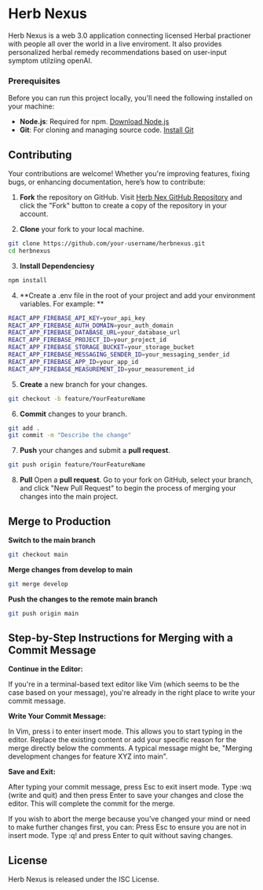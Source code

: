 # Herb Nexus

Herb Nexus is a web 3.0 application connecting licensed Herbal practioner with people all over the world in a live enviroment. It also provides personalized herbal remedy recommendations based on user-input symptom utilziing openAI.

### Prerequisites

Before you can run this project locally, you'll need the following installed on your machine:

- **Node.js**: Required for npm. [Download Node.js](https://nodejs.org/en/download/)
- **Git**: For cloning and managing source code. [Install Git](https://git-scm.com/downloads)

## Contributing

Your contributions are welcome! Whether you're improving features, fixing bugs, or enhancing documentation, here’s how to contribute:

1. **Fork** the repository on GitHub.
   Visit [Herb Nex GitHub Repository](https://github.com/herbnex/nexus) and click the "Fork" button to create a copy of the repository in your account.

2. **Clone** your fork to your local machine.

```bash
git clone https://github.com/your-username/herbnexus.git
cd herbnexus
```

3. **Install Dependenciesy**

```bash
npm install
```

4. **Create a .env file in the root of your project and add your environment variables. For example: **

```bash
REACT_APP_FIREBASE_API_KEY=your_api_key
REACT_APP_FIREBASE_AUTH_DOMAIN=your_auth_domain
REACT_APP_FIREBASE_DATABASE_URL=your_database_url
REACT_APP_FIREBASE_PROJECT_ID=your_project_id
REACT_APP_FIREBASE_STORAGE_BUCKET=your_storage_bucket
REACT_APP_FIREBASE_MESSAGING_SENDER_ID=your_messaging_sender_id
REACT_APP_FIREBASE_APP_ID=your_app_id
REACT_APP_FIREBASE_MEASUREMENT_ID=your_measurement_id
```

5. **Create** a new branch for your changes.

```bash
git checkout -b feature/YourFeatureName
```

6. **Commit** changes to your branch.

```bash
git add .
git commit -m "Describe the change"
```

7. **Push** your changes and submit a **pull request**.

```bash
git push origin feature/YourFeatureName
```

8. **Pull** Open a **pull request**.
   Go to your fork on GitHub, select your branch, and click "New Pull Request" to begin the process of merging your changes into the main project.

## Merge to Production

**Switch to the main branch**

```bash
git checkout main
```

**Merge changes from develop to main**

```bash
git merge develop
```

**Push the changes to the remote main branch**

```bash
git push origin main
```

## Step-by-Step Instructions for Merging with a Commit Message

**Continue in the Editor:**

If you're in a terminal-based text editor like Vim (which seems to be the case based on your message), you're already in the right place to write your commit message.

**Write Your Commit Message:**

In Vim, press i to enter insert mode. This allows you to start typing in the editor.
Replace the existing content or add your specific reason for the merge directly below the comments. A typical message might be, "Merging development changes for feature XYZ into main".

**Save and Exit:**

After typing your commit message, press Esc to exit insert mode.
Type :wq (write and quit) and then press Enter to save your changes and close the editor. This will complete the commit for the merge.

If you wish to abort the merge because you’ve changed your mind or need to make further changes first, you can:
Press Esc to ensure you are not in insert mode.
Type :q! and press Enter to quit without saving changes.

## License

Herb Nexus is released under the ISC License.

```

```
